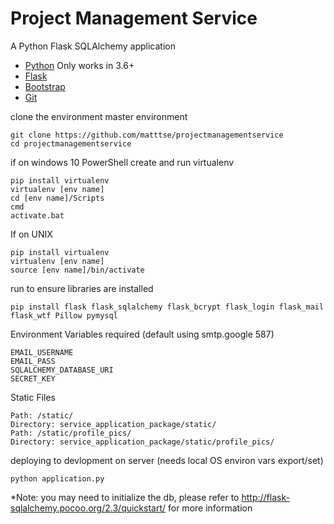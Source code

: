 # Project Management Service

A Python Flask SQLAlchemy application

- [Python](https://www.python.org/downloads/) Only works in 3.6+
- [Flask](http://flask.pocoo.org/)
- [Bootstrap](https://getbootstrap.com/)
- [Git](https://gist.github.com/derhuerst/1b15ff4652a867391f03)

clone the environment master environment
```
git clone https://github.com/matttse/projectmanagementservice
cd projectmanagementservice
```
if on windows 10 PowerShell
create and run virtualenv
```
pip install virtualenv
virtualenv [env name]
cd [env name]/Scripts
cmd
activate.bat
```
If on UNIX
```
pip install virtualenv
virtualenv [env name]
source [env name]/bin/activate

```

run to ensure libraries are installed
```
pip install flask flask_sqlalchemy flask_bcrypt flask_login flask_mail flask_wtf Pillow pymysql

```

Environment Variables required (default using smtp.google 587)
```
EMAIL_USERNAME
EMAIL_PASS
SQLALCHEMY_DATABASE_URI
SECRET_KEY
```

Static Files
```
Path: /static/
Directory: service_application_package/static/
Path: /static/profile_pics/
Directory: service_application_package/static/profile_pics/
```



deploying to devlopment on server (needs local OS environ vars export/set)
```
python application.py
```

*Note: you may need to initialize the db, please refer to http://flask-sqlalchemy.pocoo.org/2.3/quickstart/ for more information
